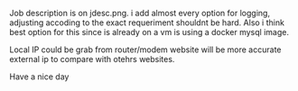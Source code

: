 Job description is on jdesc.png. i add almost every option for logging, adjusting accoding to the exact requeriment  shouldnt be hard.
Also i think best option for this since is already on a vm is using a docker mysql image.

Local IP could be grab from router/modem website will be more accurate external ip to compare with otehrs websites.

Have a nice day
